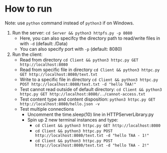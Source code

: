 # How to run
Note: use `python` command instead of `python3` if on Windows.
1. Run the server: `cd Server && python3 httpfs.py -p 8080`
    - Here, you can also specifcy the directory path to read/write files in with `-d` (default: /Data)
    - You can also specify port with `-p` (default: 8080)
2. Run the client: 
    - Read from directory `cd Client && python3 httpc.py GET http://localhost:8080`
    - Read from specific file in directory `cd Client && python3 httpc.py GET http://localhost:8080/text.txt`
    - Write to a specific file in directory `cd Client && python3 httpc.py POST http://localhost:8080/text.txt -d "hello TAA!"`
    - Test cannot read outside of default directory: `cd Client && python3 httpc.py GET http://localhost:8080/../cannot-access.txt`
    - Test content type and content disposition: `python3 httpc.py GET http://localhost:8080/hello.json -v`
    - Test multiple connections
        - Uncomment the time.sleep(10) line in HTTPServerLibrary.py
        - Spin up 2 new terminal instances and type:
            - `cd Client && python3 httpc.py GET http://localhost:8080`
            - `cd Client && python3 httpc.py POST http://localhost:8080/text.txt -d "hello TAA - 1!"`
            - `cd Client && python3 httpc.py POST http://localhost:8080/text.txt -d "hello TAA - 2!"`
